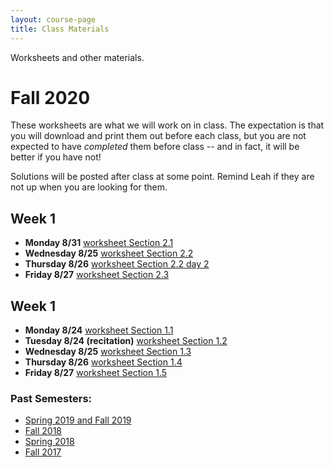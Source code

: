 ```yaml
---
layout: course-page
title: Class Materials
---
```


Worksheets and other materials.

# Fall 2020

These worksheets are what we will work on in class. The expectation is that you will download and print them out before each class, but you are not expected to have *completed* them before class -- and in fact, it will be better if you have not!

Solutions will be posted after class at some point. Remind Leah if they are not up when you are looking for them.

## Week 1
- **Monday 8/31** [worksheet Section 2.1](assets/materials/Fall2020/WS-2-1.pdf)
- **Wednesday 8/25** [worksheet Section 2.2](assets/materials/Fall2020/WS-2-2.pdf)
- **Thursday 8/26** [worksheet Section 2.2 day 2](assets/materials/Fall2020/WS-2-2-day2.pdf)
- **Friday 8/27** [worksheet Section 2.3](assets/materials/Fall2020/WS-2-3.pdf)

## Week 1
- **Monday 8/24** [worksheet Section 1.1](assets/materials/Fall2020/WS-1-1.pdf)
- **Tuesday 8/24 (recitation)** [worksheet Section 1.2](assets/materials/Fall2020/WS-1-2.pdf)
- **Wednesday 8/25** [worksheet Section 1.3](assets/materials/Fall2020/WS-1-3.pdf)
- **Thursday 8/26** [worksheet Section 1.4](assets/materials/Fall2020/WS-1-4.pdf)
- **Friday 8/27** [worksheet Section 1.5](assets/materials/Fall2020/WS-1-5.pdf)

<!-- ## Fall 2019

All the materials from both in-person sections of Calculus I can be found [HERE.](https://uaf-math251.github.io/inclass-stuff-fall-2019.html)

## Spring 2019

* worksheet for the Recitation on 23 April, before the Integral Proficiency: &nbsp;&nbsp; [blank](assets/materials/Spring2019/Recitation-week15.pdf) &nbsp;&nbsp; [solutions](assets/materials/Spring2019/Recitation-week15-Sols.pdf)
* worksheet for the Recitation on 9 April, before Midterm 2: &nbsp;&nbsp; [blank](assets/materials/Spring2019/Recitation-MT2-Review.pdf) &nbsp;&nbsp; [solutions](assets/materials/Spring2019/Recitation-MT2-Review-Sols.pdf)
* worksheet for the Recitation on 11 February, before Midterm 1: &nbsp;&nbsp; [blank](assets/materials/Spring2019/Recitation-MT1-Review.pdf) &nbsp;&nbsp; [solutions](assets/materials/Spring2019/Recitation-MT1-Review-Sols.pdf)
* [the Week 1 page](week1) is no longer needed
* [After Quiz 1 handout](assets/materials/Spring2019/After-Quiz-1.pdf)
* Recitation 1 (15 January) worksheet: &nbsp;&nbsp; [blank](assets/materials/Spring2019/Recitation-1.pdf) &nbsp;&nbsp; [solutions](assets/materials/Spring2019/Recitation-1-Sols.pdf)
-->

### Past Semesters:
  * [Spring 2019 and Fall 2019](materials-s2020)
  * [Fall 2018](materials-f2018)
  * [Spring 2018](materials-s2018)
  * [Fall 2017](materials-f2017)

